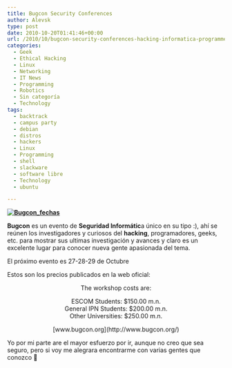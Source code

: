 ```yaml
---
title: Bugcon Security Conferences
author: Alevsk
type: post
date: 2010-10-20T01:41:46+00:00
url: /2010/10/bugcon-security-conferences-hacking-informatica-programmer/
categories:
  - Geek
  - Ethical Hacking
  - Linux
  - Networking
  - IT News
  - Programming
  - Robotics
  - Sin categoría
  - Technology
tags:
  - backtrack
  - campus party
  - debian
  - distros
  - hackers
  - Linux
  - Programming
  - shell
  - slackware
  - software libre
  - Technology
  - ubuntu

---
```

**[![Bugcon_fechas](/images/Bugcon_fechas-2010.jpg)](http://www.alevsk.com/2010/10/bugcon-security-conferences-hacking-informatica-programmer/bugcon_fechas-2010/)**

**[](http://www.alevsk.com/2010/10/bugcon-security-conferences-hacking-informatica-programmer/bugcon_fechas-2010/)Bugcon** es un evento de **Seguridad Informátic**a único en su tipo :), ahí se reúnen los investigadores y curiosos del **hacking**, programadores, geeks, etc. para mostrar sus ultimas investigación y avances y claro es un excelente lugar para conocer nueva gente apasionada del tema.

El próximo evento es 27-28-29 de Octubre

Estos son los precios publicados en la web oficial:

<p style="text-align: center;">
  The workshop costs are:
</p>
<p style="text-align: center;">
  ESCOM Students: $150.00 m.n.<br/> General IPN Students: $200.00 m.n.<br/> Other Universities: $250.00 m.n.
</p>
<p style="text-align: center;">
[www.bugcon.org](http://www.bugcon.org/)
</p>

Yo por mi parte are el mayor esfuerzo por ir, aunque no creo que sea seguro, pero si voy me alegrara encontrarme con varias gentes que conozco 🙂